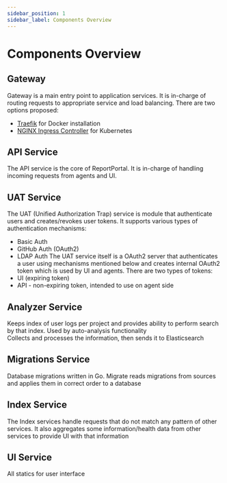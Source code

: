 ```yaml
---
sidebar_position: 1
sidebar_label: Components Overview
---
```


# Components Overview

## Gateway
Gateway is a main entry point to application services. It is in-charge of routing requests to appropriate service and load balancing.
There are two options proposed:
* [Traefik](https://traefik.io) for Docker installation
* [NGINX Ingress Controller](https://www.nginx.com/products/nginx/kubernetes-ingress-controller) for Kubernetes

## API Service
The API service is the core of ReportPortal. It is in-charge of handling incoming requests from agents and UI. 

## UAT Service
The UAT (Unified Authorization Trap) service is module that authenticate users and creates/revokes user tokens. 
It supports various types of authentication mechanisms:
* Basic Auth
* GitHub Auth (OAuth2)
* LDAP Auth
The UAT service itself is a OAuth2 server that authenticates a user using mechanisms mentioned 
below and creates internal OAuth2 token which is used by UI and agents. There are two types of tokens:
* UI (expiring token)
* API - non-expiring token, intended to use on agent side   

## Analyzer Service
Keeps index of user logs per project and provides ability to perform search by that index. Used by auto-analysis functionality  
Collects and processes the information, then sends it to Elasticsearch

## Migrations Service
Database migrations written in Go. Migrate reads migrations from sources and applies them in correct order to a database  

## Index Service
The Index services handle requests that do not match any pattern of other services. 
It also aggregates some information/health data from other services to provide UI with that information

## UI Service
All statics for user interface